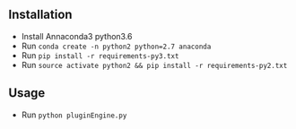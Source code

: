 
## Installation

  * Install Annaconda3 python3.6
  * Run `conda create -n python2 python=2.7 anaconda`
  * Run `pip install -r requirements-py3.txt`
  * Run `source activate python2 && pip install -r requirements-py2.txt`

## Usage
  * Run `python pluginEngine.py`
